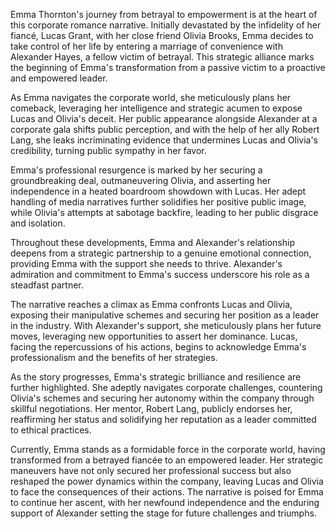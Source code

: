Emma Thornton's journey from betrayal to empowerment is at the heart of this corporate romance narrative. Initially devastated by the infidelity of her fiancé, Lucas Grant, with her close friend Olivia Brooks, Emma decides to take control of her life by entering a marriage of convenience with Alexander Hayes, a fellow victim of betrayal. This strategic alliance marks the beginning of Emma's transformation from a passive victim to a proactive and empowered leader.

As Emma navigates the corporate world, she meticulously plans her comeback, leveraging her intelligence and strategic acumen to expose Lucas and Olivia's deceit. Her public appearance alongside Alexander at a corporate gala shifts public perception, and with the help of her ally Robert Lang, she leaks incriminating evidence that undermines Lucas and Olivia's credibility, turning public sympathy in her favor.

Emma's professional resurgence is marked by her securing a groundbreaking deal, outmaneuvering Olivia, and asserting her independence in a heated boardroom showdown with Lucas. Her adept handling of media narratives further solidifies her positive public image, while Olivia's attempts at sabotage backfire, leading to her public disgrace and isolation.

Throughout these developments, Emma and Alexander's relationship deepens from a strategic partnership to a genuine emotional connection, providing Emma with the support she needs to thrive. Alexander's admiration and commitment to Emma's success underscore his role as a steadfast partner.

The narrative reaches a climax as Emma confronts Lucas and Olivia, exposing their manipulative schemes and securing her position as a leader in the industry. With Alexander's support, she meticulously plans her future moves, leveraging new opportunities to assert her dominance. Lucas, facing the repercussions of his actions, begins to acknowledge Emma's professionalism and the benefits of her strategies.

As the story progresses, Emma's strategic brilliance and resilience are further highlighted. She adeptly navigates corporate challenges, countering Olivia's schemes and securing her autonomy within the company through skillful negotiations. Her mentor, Robert Lang, publicly endorses her, reaffirming her status and solidifying her reputation as a leader committed to ethical practices.

Currently, Emma stands as a formidable force in the corporate world, having transformed from a betrayed fiancée to an empowered leader. Her strategic maneuvers have not only secured her professional success but also reshaped the power dynamics within the company, leaving Lucas and Olivia to face the consequences of their actions. The narrative is poised for Emma to continue her ascent, with her newfound independence and the enduring support of Alexander setting the stage for future challenges and triumphs.
